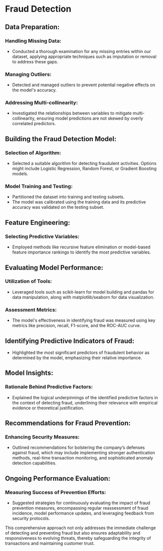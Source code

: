 # Fraud Detection

## Data Preparation:

### Handling Missing Data:
- Conducted a thorough examination for any missing entries within our dataset, applying appropriate techniques such as imputation or removal to address these gaps.

### Managing Outliers:
- Detected and managed outliers to prevent potential negative effects on the model's accuracy.

### Addressing Multi-collinearity:
- Investigated the relationships between variables to mitigate multi-collinearity, ensuring model predictions are not skewed by overly correlated predictors.

## Building the Fraud Detection Model:

### Selection of Algorithm:
- Selected a suitable algorithm for detecting fraudulent activities. Options might include Logistic Regression, Random Forest, or Gradient Boosting models.

### Model Training and Testing:
- Partitioned the dataset into training and testing subsets.
- The model was calibrated using the training data and its predictive accuracy was validated on the testing subset.

## Feature Engineering:

### Selecting Predictive Variables:
- Employed methods like recursive feature elimination or model-based feature importance rankings to identify the most predictive variables.

## Evaluating Model Performance:

### Utilization of Tools:
- Leveraged tools such as scikit-learn for model building and pandas for data manipulation, along with matplotlib/seaborn for data visualization.

### Assessment Metrics:
- The model's effectiveness in identifying fraud was measured using key metrics like precision, recall, F1-score, and the ROC-AUC curve.

## Identifying Predictive Indicators of Fraud:

- Highlighted the most significant predictors of fraudulent behavior as determined by the model, emphasizing their relative importance.

## Model Insights:

### Rationale Behind Predictive Factors:
- Explained the logical underpinnings of the identified predictive factors in the context of detecting fraud, underlining their relevance with empirical evidence or theoretical justification.

## Recommendations for Fraud Prevention:

### Enhancing Security Measures:
- Outlined recommendations for bolstering the company’s defenses against fraud, which may include implementing stronger authentication methods, real-time transaction monitoring, and sophisticated anomaly detection capabilities.

## Ongoing Performance Evaluation:

### Measuring Success of Prevention Efforts:
- Suggested strategies for continuously evaluating the impact of fraud prevention measures, encompassing regular reassessment of fraud incidence, model performance updates, and leveraging feedback from security protocols.

This comprehensive approach not only addresses the immediate challenge of detecting and preventing fraud but also ensures adaptability and responsiveness to evolving threats, thereby safeguarding the integrity of transactions and maintaining customer trust.
